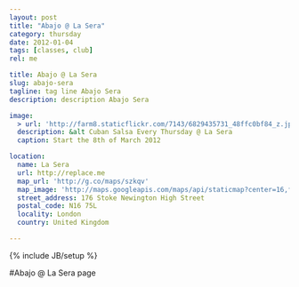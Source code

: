 ```yaml
---
layout: post
title: "Abajo @ La Sera"
category: thursday 
date: 2012-01-04
tags: [classes, club]
rel: me

title: Abajo @ La Sera
slug: abajo-sera
tagline: tag line Abajo Sera
description: description Abajo Sera

image: 
  > url: 'http://farm8.staticflickr.com/7143/6829435731_48ffc0bf84_z.jpg'
  description: &alt Cuban Salsa Every Thursday @ La Sera
  caption: Start the 8th of March 2012

location:
  name: La Sera
  url: http://replace.me
  map_url: 'http://g.co/maps/szkqv'
  map_image: 'http://maps.googleapis.com/maps/api/staticmap?center=16,flaxman,terrace,wc1,London&amp;zoom=15&amp;size=198x198&amp;markers=color:red%7Clabel:a%7C51.527717,-0.128275&amp;sensor=false'
  street_address: 176 Stoke Newington High Street
  postal_code: N16 75L
  locality: London
  country: United Kingdom

---
```

{% include JB/setup %}

#Abajo @ La Sera page


